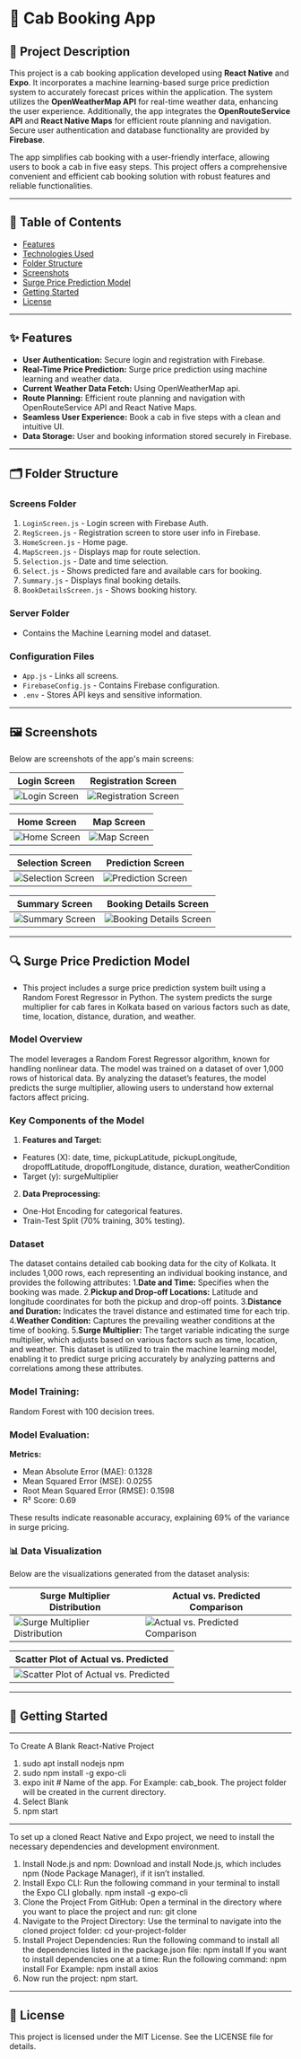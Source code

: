 # 🚖 Cab Booking App

## 📜 Project Description
This project is a cab booking application developed using **React Native** and **Expo**. It incorporates a machine learning-based surge price prediction system to accurately forecast prices within the application. The system utilizes the **OpenWeatherMap API** for real-time weather data, enhancing the user experience. Additionally, the app integrates the **OpenRouteService API** and **React Native Maps** for efficient route planning and navigation. Secure user authentication and database functionality are provided by **Firebase**.

The app simplifies cab booking with a user-friendly interface, allowing users to book a cab in five easy steps. This project offers a comprehensive convenient and efficient cab booking solution with robust features and reliable functionalities.

---
## 📑 Table of Contents
- [Features](#-features)
- [Technologies Used](#-technologies-used)
- [Folder Structure](#-folder-structure)
- [Screenshots](#-screenshots)
- [Surge Price Prediction Model](#-surge-price-prediction-model)
- [Getting Started](#-getting-started)
- [License](#-license)

---
## ✨ Features
- **User Authentication:** Secure login and registration with Firebase.
- **Real-Time Price Prediction:** Surge price prediction using machine learning and weather data.
- **Current Weather Data Fetch:** Using OpenWeatherMap api.
- **Route Planning:** Efficient route planning and navigation with OpenRouteService API and React Native Maps.
- **Seamless User Experience:** Book a cab in five steps with a clean and intuitive UI.
- **Data Storage:** User and booking information stored securely in Firebase.

---
## 🗂️ Folder Structure 
### Screens Folder
1. `LoginScreen.js` - Login screen with Firebase Auth.
2. `RegScreen.js` - Registration screen to store user info in Firebase.
3. `HomeScreen.js` - Home page.
4. `MapScreen.js` - Displays map for route selection.
5. `Selection.js` - Date and time selection.
6. `Select.js` - Shows predicted fare and available cars for booking.
7. `Summary.js` - Displays final booking details.
8. `BookDetailsScreen.js` - Shows booking history.

### Server Folder
- Contains the Machine Learning model and dataset.

### Configuration Files
- `App.js` - Links all screens.
- `FirebaseConfig.js` - Contains Firebase configuration.
- `.env` - Stores API keys and sensitive information.

---
## 🖼 Screenshots

Below are screenshots of the app's main screens:

| Login Screen                                   | Registration Screen                          |
|------------------------------------------------|----------------------------------------------|
| ![Login Screen](https://github.com/mostafijur07/Cab_Booking_App/blob/master/Screenshots/Login.jpg)   | ![Registration Screen](https://github.com/mostafijur07/Cab_Booking_App/blob/master/Screenshots/Reg.jpg) |

| Home Screen                                    | Map Screen                                   |
|------------------------------------------------|----------------------------------------------|
| ![Home Screen](https://github.com/mostafijur07/Cab_Booking_App/blob/master/Screenshots/HomePage.jpg) | ![Map Screen](https://github.com/mostafijur07/Cab_Booking_App/blob/master/Screenshots/Map.jpg) |

| Selection Screen                               | Prediction Screen                            |
|------------------------------------------------|----------------------------------------------|
| ![Selection Screen](https://github.com/mostafijur07/Cab_Booking_App/blob/master/Screenshots/Selection.jpg) | ![Prediction Screen](https://github.com/mostafijur07/Cab_Booking_App/blob/master/Screenshots/Select.jpg) |

| Summary Screen                                 | Booking Details Screen                       |
|------------------------------------------------|----------------------------------------------|
| ![Summary Screen](https://github.com/mostafijur07/Cab_Booking_App/blob/master/Screenshots/Summary.jpg) | ![Booking Details Screen](https://github.com/mostafijur07/Cab_Booking_App/blob/master/Screenshots/BookDetails.jpg) |

---
## 🔍 Surge Price Prediction Model
- This project includes a surge price prediction system built using a Random Forest Regressor in Python. The system predicts the surge multiplier for cab fares in Kolkata based on various factors such as date, time, location, distance, duration, and weather.

### Model Overview
The model leverages a Random Forest Regressor algorithm, known for handling nonlinear data. The model was trained on a dataset of over 1,000 rows of historical data. By analyzing the dataset’s features, the model predicts the surge multiplier, allowing users to understand how external factors affect pricing.

### Key Components of the Model
1. **Features and Target:**
  - Features (X): date, time, pickupLatitude, pickupLongitude, dropoffLatitude, dropoffLongitude, distance, duration, weatherCondition
  - Target (y): surgeMultiplier
2. **Data Preprocessing:**
  - One-Hot Encoding for categorical features.
  - Train-Test Split (70% training, 30% testing).

### Dataset
The dataset contains detailed cab booking data for the city of Kolkata. It includes 1,000 rows, each representing an individual booking instance, and provides the following attributes:
1.**Date and Time:** Specifies when the booking was made.
2.**Pickup and Drop-off Locations:** Latitude and longitude coordinates for both the pickup and drop-off points.
3.**Distance and Duration:** Indicates the travel distance and estimated time for each trip.
4.**Weather Condition:** Captures the prevailing weather conditions at the time of booking.
5.**Surge Multiplier:** The target variable indicating the surge multiplier, which adjusts based on various factors such as time, location, and weather.
This dataset is utilized to train the machine learning model, enabling it to predict surge pricing accurately by analyzing patterns and correlations among these attributes.

### Model Training:
Random Forest with 100 decision trees.

### Model Evaluation:
**Metrics:**
- Mean Absolute Error (MAE): 0.1328
- Mean Squared Error (MSE): 0.0255
- Root Mean Squared Error (RMSE): 0.1598
- R² Score: 0.69

These results indicate reasonable accuracy, explaining 69% of the variance in surge pricing.

### 📊 Data Visualization

Below are the visualizations generated from the dataset analysis:

| Surge Multiplier Distribution                 | Actual vs. Predicted Comparison               |
|-----------------------------------------------|-----------------------------------------------|
| ![Surge Multiplier Distribution](https://github.com/mostafijur07/Cab_Booking_App/blob/master/Screenshots/SurgeMultiplierDistribution.png) | ![Actual vs. Predicted Comparison](https://github.com/mostafijur07/Cab_Booking_App/blob/master/Screenshots/ActualVsPredicted.png) |

| Scatter Plot of Actual vs. Predicted          |
|-----------------------------------------------|
| ![Scatter Plot of Actual vs. Predicted](https://github.com/mostafijur07/Cab_Booking_App/blob/master/Screenshots/RandomForestRegressor.png) |

---
## 🚀 Getting Started
---
To Create A Blank React-Native Project
1. sudo apt install nodejs npm
2. sudo npm install -g expo-cli
3. expo init <Folder Name> # Name of the app. For Example: cab_book. The project folder will be created in the current directory.
4. Select Blank
5. npm start
   
---
To set up a cloned React Native and Expo project, we need to install the necessary dependencies and development environment.
1. Install Node.js and npm: Download and install Node.js, which includes npm (Node Package Manager), if it isn’t installed.
2. Install Expo CLI: Run the following command in your terminal to install the Expo CLI globally.
   npm install -g expo-cli
3. Clone the Project From GitHub: Open a terminal in the directory where you want to place the project and run:
   git clone <your-github-repo-url>
4. Navigate to the Project Directory: Use the terminal to navigate into the cloned project folder:
   cd your-project-folder
5. Install Project Dependencies: Run the following command to install all the dependencies listed in the package.json file:
   npm install
   If you want to install dependencies one at a time: Run the following command:
   npm install <dependencies name>
   For Example: npm install axios
6. Now run the project:
   npm start.
   
---

## 📄 License
This project is licensed under the MIT License. See the LICENSE file for details.


